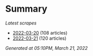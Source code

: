 # Summary
*Latest scrapes*
* [2022-03-20](https://github.com/nuuuwan/news_lk/blob/data/news_lk.2022-03-20.json) (108 articles)
* [2022-03-21](https://github.com/nuuuwan/news_lk/blob/data/news_lk.2022-03-21.json) (120 articles)

*Generated at 05:10PM, March 21, 2022*